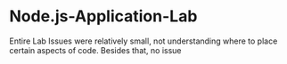 # Node.js-Application-Lab
Entire Lab
Issues were relatively small, not understanding where to place certain aspects of code. Besides that, no issue
